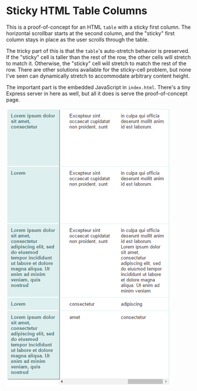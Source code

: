 # Sticky HTML Table Columns

This is a proof-of-concept for an HTML `table` with a sticky first column. The horizontal scrollbar starts at the second column, and the "sticky" first column stays in place as the user scrolls through the table.

The tricky part of this is that the `table`'s auto-stretch behavior is preserved. If the "sticky" cell is taller than the rest of the row, the other cells will stretch to match it. Otherwise, the "sticky" cell will stretch to match the rest of the row. There are other solutions available for the sticky-cell problem, but none I've seen can dynamically stretch to accommodate arbitrary content height.

The important part is the embedded JavaScript in `index.html`. There's a tiny Express server in here as well, but all it does is serve the proof-of-concept page.

![screenshot](https://github.com/JustinMorgan/StickyTableColumns/raw/master/screencap.PNG)
